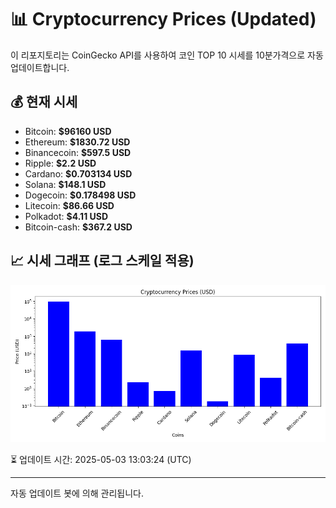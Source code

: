 
# 📊 Cryptocurrency Prices (Updated)

이 리포지토리는 CoinGecko API를 사용하여 코인 TOP 10 시세를 10분가격으로 자동 업데이트합니다.

## 💰 현재 시세
- Bitcoin: **$96160 USD**
- Ethereum: **$1830.72 USD**
- Binancecoin: **$597.5 USD**
- Ripple: **$2.2 USD**
- Cardano: **$0.703134 USD**
- Solana: **$148.1 USD**
- Dogecoin: **$0.178498 USD**
- Litecoin: **$86.66 USD**
- Polkadot: **$4.11 USD**
- Bitcoin-cash: **$367.2 USD**

## 📈 시세 그래프 (로그 스케일 적용)
![Crypto Prices](crypto_prices.png)

⏳ 업데이트 시간: 2025-05-03 13:03:24 (UTC)

---
자동 업데이트 봇에 의해 관리됩니다.
